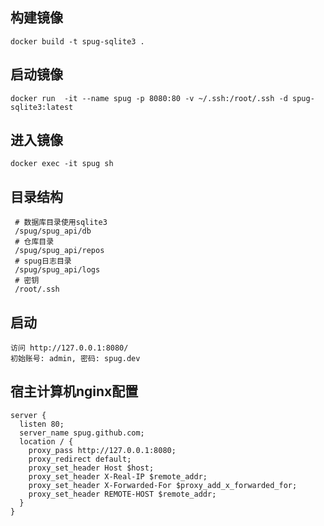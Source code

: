 ## 构建镜像

~~~
docker build -t spug-sqlite3 .
~~~

## 启动镜像

~~~
docker run  -it --name spug -p 8080:80 -v ~/.ssh:/root/.ssh -d spug-sqlite3:latest
~~~

## 进入镜像

~~~
docker exec -it spug sh 
~~~

## 目录结构
~~~
 # 数据库目录使用sqlite3
 /spug/spug_api/db 
 # 仓库目录
 /spug/spug_api/repos
 # spug日志目录
 /spug/spug_api/logs
 # 密钥
 /root/.ssh
~~~

## 启动

~~~
访问 http://127.0.0.1:8080/
初始账号: admin, 密码: spug.dev
~~~


## 宿主计算机nginx配置
~~~
server {
  listen 80;
  server_name spug.github.com;
  location / {
    proxy_pass http://127.0.0.1:8080;
    proxy_redirect default;
    proxy_set_header Host $host;
    proxy_set_header X-Real-IP $remote_addr;
    proxy_set_header X-Forwarded-For $proxy_add_x_forwarded_for;
    proxy_set_header REMOTE-HOST $remote_addr;
  }
}
~~~

